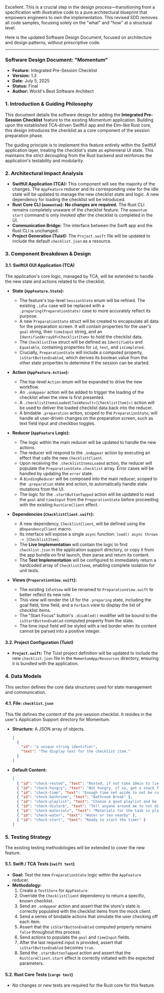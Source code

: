 Excellent. This is a crucial step in the design process—transitioning from a specification with illustrative code to a pure architectural blueprint that empowers engineers to own the implementation. This revised SDD removes all code samples, focusing solely on the "what" and "how" at a structural level.

Here is the updated Software Design Document, focused on architecture and design patterns, without prescriptive code.

---

### **Software Design Document: "Momentum"**

*   **Feature:** Integrated Pre-Session Checklist
*   **Version:** 1.3
*   **Date:** July 5, 2025
*   **Status:** Final
*   **Author:** World's Best Software Architect

### 1. Introduction & Guiding Philosophy

This document details the software design for adding the **Integrated Pre-Session Checklist** feature to the existing Momentum application. Building upon the established TCA-driven SwiftUI app and the Elm-like Rust core, this design introduces the checklist as a core component of the session preparation phase.

The guiding principle is to implement this feature entirely within the SwiftUI application layer, treating the checklist's state as ephemeral UI state. This maintains the strict decoupling from the Rust backend and reinforces the application's testability and modularity.

### 2. Architectural Impact Analysis

*   **SwiftUI Application (TCA):** This component will see the majority of the changes. The `AppFeature` reducer and its corresponding view for the idle state will be updated to manage the new checklist state and logic. A new dependency for loading the checklist will be introduced.
*   **Rust Core CLI (`momentum`):** **No changes are required.** The Rust CLI remains completely unaware of the checklist feature. The `momentum start` command is only invoked *after* the checklist is completed in the UI.
*   **Communication Bridge:** The interface between the Swift app and the Rust CLI is unchanged.
*   **Project Generation (Tuist):** The `Project.swift` file will be updated to include the default `checklist.json` as a resource.

### 3. Component Breakdown & Design

#### 3.1. SwiftUI GUI Application (TCA)

The application's core logic, managed by TCA, will be extended to handle the new state and actions related to the checklist.

*   **State (`AppFeature.State`):**
    *   The feature's top-level `SessionState` enum will be refined. The existing `.idle` case will be replaced with a `.preparing(PreparationState)` case to more accurately reflect its purpose.
    *   A new `PreparationState` struct will be created to encapsulate all data for the preparation screen. It will contain properties for the user's `goal` string, their `timeInput` string, and an `IdentifiedArrayOf<ChecklistItem>` to hold the checklist data.
    *   The `ChecklistItem` struct will be defined as `Identifiable` and `Equatable`, containing properties for `id`, `text`, and `isCompleted`.
    *   Crucially, `PreparationState` will include a computed property, `isStartButtonEnabled`, which derives its boolean value from the other state properties to determine if the session can be started.

*   **Action (`AppFeature.Action`):**
    *   The top-level `Action` enum will be expanded to drive the new workflow.
    *   An `.onAppear` action will be added to trigger the loading of the checklist when the view is first presented.
    *   A `.checklistItemsLoaded(TaskResult<[ChecklistItem]>)` action will be used to deliver the loaded checklist data back into the reducer.
    *   A bindable `.preparation` action, scoped to the `PreparationState`, will handle all user-driven changes on the preparation screen, such as text field input and checkbox toggles.

*   **Reducer (`AppFeature` Logic):**
    *   The logic within the main reducer will be updated to handle the new actions.
    *   The reducer will respond to the `.onAppear` action by executing an effect that calls the new `ChecklistClient`.
    *   Upon receiving the `.checklistItemsLoaded` action, the reducer will populate the `PreparationState.checklist` array. Error cases will be handled by updating the `error` state.
    *   A `BindingReducer` will be composed into the main reducer, scoped to the `.preparation` state and action, to automatically handle state mutations from the UI.
    *   The logic for the `.startButtonTapped` action will be updated to read the `goal` and `timeInput` from the `PreparationState` before proceeding with the existing `RustCoreClient` effect.

*   **Dependencies (`ChecklistClient.swift`):**
    *   A new dependency, `ChecklistClient`, will be defined using the `@DependencyClient` macro.
    *   Its interface will expose a single `async` function: `load() async throws -> [ChecklistItem]`.
    *   The **Live Implementation** will contain the logic to find `checklist.json` in the application support directory, or copy it from the app bundle on first launch, then parse and return its content.
    *   The **Test Implementation** will be configured to immediately return a hardcoded array of `ChecklistItem`s, enabling complete isolation for unit tests.

*   **Views (`PreparationView.swift`):**
    *   The existing `IdleView` will be renamed to `PreparationView.swift` to better reflect its new role.
    *   This view will render the UI for the `.preparing` state, including the goal field, time field, and a `ForEach` view to display the list of checklist items.
    *   The "Start Focus" button's `.disabled()` modifier will be bound to the `isStartButtonEnabled` computed property from the state.
    *   The time input field will be styled with a red border when its content cannot be parsed into a positive integer.

#### 3.2. Project Configuration (Tuist)

*   **`Project.swift`:** The Tuist project definition will be updated to include the new `checklist.json` file in the `MomentumApp/Resources` directory, ensuring it is bundled with the application.

### 4. Data Models

This section defines the core data structures used for state management and communication.

#### 4.1. File: `checklist.json`

This file defines the content of the pre-session checklist. It resides in the user's Application Support directory for Momentum.

*   **Structure:** A JSON array of objects.

    ```json
    [
      {
        "id": "a unique string identifier",
        "text": "The display text for the checklist item."
      }
    ]
    ```

*   **Default Content:**

    ```json
    [
      { "id": "check-rested", "text": "Rested, if not take 10min to lie down" },
      { "id": "check-hungry", "text": "Not hungry, if so, get a snack first" },
      { "id": "check-time", "text": "Enough time set aside to not be rushed" },
      { "id": "check-bathroom", "text": "Bathroom Break" },
      { "id": "check-playlist", "text": "Choose a good playlist and be ready to start it" },
      { "id": "check-disturb", "text": "Tell anyone around me to not disturb me for expected time" },
      { "id": "check-materials", "text": "Materials for the task in place. Physical and Virtual" },
      { "id": "check-water", "text": "Water or tea nearby" },
      { "id": "check-start", "text": "Ready to start the timer" }
    ]
    ```

### 5. Testing Strategy

The existing testing methodologies will be extended to cover the new feature.

#### 5.1. Swift / TCA Tests (`swift test`)

*   **Goal:** Test the new `PreparationState` logic within the `AppFeature` reducer.
*   **Methodology:**
    1.  Create a `TestStore` for `AppFeature`.
    2.  Override the `ChecklistClient` dependency to return a specific, known checklist.
    3.  Send an `.onAppear` action and assert that the store's state is correctly populated with the checklist items from the mock client.
    4.  Send a series of bindable actions that simulate the user checking off each item.
    5.  Assert that the `isStartButtonEnabled` computed property remains `false` throughout this process.
    6.  Send actions to populate the `goal` and `timeInput` fields.
    7.  After the last required input is provided, assert that `isStartButtonEnabled` becomes `true`.
    8.  Send the `.startButtonTapped` action and assert that the `RustCoreClient.start` effect is correctly initiated with the expected parameters.

#### 5.2. Rust Core Tests (`cargo test`)

*   No changes or new tests are required for the Rust core for this feature.